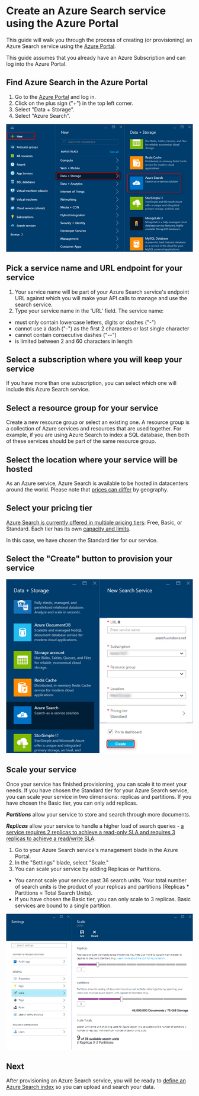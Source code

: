 <properties
	pageTitle="Create an Azure Search service using the Azure Portal | Microsoft Azure | Hosted cloud search service"
	description="Learn how to provision an Azure Search service using the Azure Portal."
	services="search"
	authors="ashmaka"
	documentationCenter=""/>

<tags
	ms.service="search"
	ms.devlang="NA"
	ms.workload="search"
	ms.topic="article"
	ms.tgt_pltfrm="na"
	ms.date="06/06/2016"
	ms.author="ashmaka"/>

# Create an Azure Search service using the Azure Portal

This guide will walk you through the process of creating (or provisioning) an Azure Search service using the [Azure Portal](https://portal.azure.com/).

This guide assumes that you already have an Azure Subscription and can log into the Azure Portal.

## Find Azure Search in the Azure Portal
1. Go to the [Azure Portal](https://portal.azure.com/) and log in.
1. Click on the plus sign ("+") in the top left corner.
2. Select "Data + Storage".
3. Select "Azure Search".

![](./media/search-create-service-portal/find-search.png)

## Pick a service name and URL endpoint for your service
1. Your service name will be part of your Azure Search service's endpoint URL against which you will make your API calls to manage and use the search service.
2. Type your service name in the 'URL' field. The service name:
  * must only contain lowercase letters, digits or dashes ("-")
  * cannot use a dash ("-") as the first 2 characters or last single character
  * cannot contain consecutive dashes ("--")
  * is limited between 2 and 60 characters in length


## Select a subscription where you will keep your service
If you have more than one subscription, you can select which one will include this Azure Search service.

## Select a resource group for your service
Create a new resource group or select an existing one. A resource group is a collection of Azure services and resources that are used together. For example, if you are using Azure Search to index a SQL database, then both of these services should be part of the same resource group.

## Select the location where your service will be hosted
As an Azure service, Azure Search is available to be hosted in datacenters around the world. Please note that [prices can differ](https://azure.microsoft.com/pricing/details/search/) by geography.

## Select your pricing tier
[Azure Search is currently offered in multiple pricing tiers](https://azure.microsoft.com/pricing/details/search/): Free, Basic, or Standard. Each tier has its own [capacity and limits](search-limits-quotas-capacity.md).

In this case, we have chosen the Standard tier for our service.

## Select the "Create" button to provision your service

![](./media/search-create-service-portal/create-service.png)

## Scale your service

Once your service has finished provisioning, you can scale it to meet your needs. If you have chosen the Standard tier for your Azure Search service, you can scale your service in two dimensions: replicas and partitions. If you have chosen the Basic tier, you can only add replicas.

*__Partitions__* allow your service to store and search through more documents.

*__Replicas__* allow your service to handle a higher load of search queries - [a service requires 2 replicas to achieve a read-only SLA and requires 3 replicas to achieve a read/write SLA](https://azure.microsoft.com/support/legal/sla/search/v1_0/).

1. Go to your Azure Search service's management blade in the Azure Portal.
2. In the "Settings" blade, select "Scale."
3. You can scale your service by adding Replicas or Partitions.
  * You cannot scale your service past 36 search units. Your total number of search units is the product of your replicas and partitions (Replicas * Partitions = Total Search Units).
  * If you have chosen the Basic tier, you can only scale to 3 replicas. Basic services are bound to a single partition.

![](./media/search-create-service-portal/scale-service.png)

## Next
After provisioning an Azure Search service, you will be ready to [define an Azure Search index](search-what-is-an-index.md) so you can upload and search your data.
